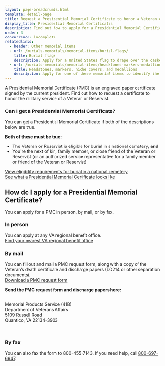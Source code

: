 ```yaml
---
layout: page-breadcrumbs.html
template: detail-page
title: Request a Presidential Memorial Certificate to honor a Veteran or Reservist
display_title: Presidential Memorial Certificates
description: Find out how to apply for a Presidential Memorial Certificate (PMC) to honor the military service of a Veteran or Reservist. A PMC is an engraved paper certificate signed by the current president of the United States.
order: 3
concurrence: incomplete
relatedlinks:
  - header: Other memorial items
  - url: /burials-memorials/memorial-items/burial-flags/
    title: Burial flags
    description: Apply for a United States flag to drape over the casket (or coffin) or place with the urn of a Veteran or Reservist.
  - url: /burials-memorials/memorial-items/headstones-markers-medallions/
    title: Headstones, markers, niche covers, and medallions
    description: Apply for one of these memorial items to identify the burial place of a Veteran or eligible family member.
---
```


<div class="va-introtext">

A Presidential Memorial Certificate (PMC) is an engraved paper certificate signed by the current president. Find out how to request a certificate to honor the military service of a Veteran or Reservist.

</div>

<div class="feature">

### Can I get a Presidential Memorial Certificate?

You can get a Presidential Memorial Certificate if both of the descriptions below are true.

**Both of these must be true:**
- The Veteran or Reservist is eligible for burial in a national cemetery, **and**
- You're the next of kin, family member, or close friend of the Veteran or Reservist (or an authorized service representative for a family member or friend of the Veteran or Reservist) <br>

[View eligibility requirements for burial in a national cemetery](/burials-memorials/eligibility/) <br>
[See what a Presidential Memorial Certificate looks like](https://www.cem.va.gov/cem/docs/factsheets/pmc.pdf)
</div>

## How do I apply for a Presidential Memorial Certificate?

You can apply for a PMC in person, by mail, or by fax.

### In person

You can apply at any VA regional benefit office.<br>
[Find your nearest VA regional benefit office](/find-locations/?facilityType=benefits)

### By mail

You can fill out and mail a PMC request form, along with a copy of the Veteran’s death certificate and discharge papers (DD214 or other separation documents). <br>
[Download a PMC request form](https://www.va.gov/vaforms/va/pdf/VA40-0247.pdf)

**Send the PMC request form and discharge papers here:**
<br><br>
<p class="va-address-block">
    Memorial Products Service (41B)<br>
    Department of Veterans Affairs<br>
    5109 Russell Road<br>
    Quantico, VA 22134-3903<br>
</p>
<br>

### By fax
You can also fax the form to 800-455-7143. If you need help, call <a href="tel:+18006976947">800-697-6947</a>.

